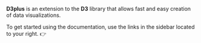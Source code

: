 **D3plus** is an extension to the **D3** library that allows fast and easy creation of data visualizations.

To get started using the documentation, use the links in the sidebar located to your right. :point_right:
